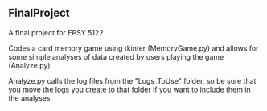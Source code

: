 ## FinalProject

A final project for EPSY 5122

Codes a card memory game using tkinter (MemoryGame.py) and allows for some simple analyses of data created by users playing the game (Analyze.py)

Analyze.py calls the log files from the "Logs_ToUse" folder, so be sure that you move the logs you create to that folder if you want to include them in the analyses
